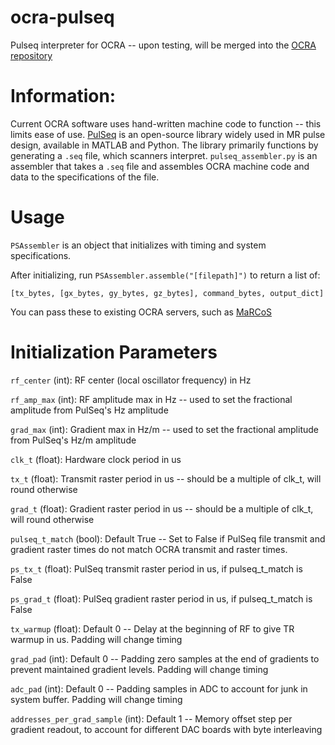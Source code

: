 # ocra-pulseq
Pulseq interpreter for OCRA -- upon testing, will be merged into the [OCRA repository](https://github.com/OpenMRI/ocra)

# Information:
Current OCRA software uses hand-written machine code to function -- this limits ease of use. [PulSeq](https://pulseq.github.io/) is an open-source library widely used in MR pulse design, available in MATLAB and Python. The library primarily functions by generating a `.seq` file, which scanners interpret. `pulseq_assembler.py` is an assembler that takes a `.seq` file and assembles OCRA machine code and data to the specifications of the file. 

# Usage
`PSAssembler` is an object that initializes with timing and system specifications.

After initializing, run `PSAssembler.assemble("[filepath]")` to return a list of:

`[tx_bytes, [gx_bytes, gy_bytes, gz_bytes], command_bytes, output_dict]`

You can pass these to existing OCRA servers, such as [MaRCoS](https://github.com/vnegnev/marcos_extras/wiki/setting_marcos_up)

# Initialization Parameters

`rf_center` (int): RF center (local oscillator frequency) in Hz

`rf_amp_max` (int): RF amplitude max in Hz -- used to set the fractional amplitude from PulSeq's Hz amplitude

`grad_max` (int): Gradient max in Hz/m -- used to set the fractional amplitude from PulSeq's Hz/m amplitude

`clk_t` (float): Hardware clock period in us

`tx_t` (float): Transmit raster period in us -- should be a multiple of clk_t, will round otherwise

`grad_t` (float): Gradient raster period in us -- should be a multiple of clk_t, will round otherwise

`pulseq_t_match` (bool): Default True -- Set to False if PulSeq file transmit and gradient raster times do not match OCRA transmit and raster times.

`ps_tx_t` (float): PulSeq transmit raster period in us, if pulseq_t_match is False

`ps_grad_t` (float): PulSeq gradient raster period in us, if pulseq_t_match is False

`tx_warmup` (float): Default 0 -- Delay at the beginning of RF to give TR warmup in us. Padding will change timing

`grad_pad` (int): Default 0 -- Padding zero samples at the end of gradients to prevent maintained gradient levels. Padding will change timing

`adc_pad` (int): Default 0 -- Padding samples in ADC to account for junk in system buffer. Padding will change timing

`addresses_per_grad_sample` (int): Default 1 -- Memory offset step per gradient readout, to account for different DAC boards with byte interleaving

